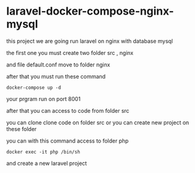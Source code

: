 # laravel-docker-compose-nginx-mysql

this project we are going run laravel on nginx with database mysql

the first one you must create two folder  src , nginx

and file default.conf move to folder nginx

after that you must run these command

```
docker-compose up -d
```
your prgram run on port 8001

after that you can access to code from folder src 

you can clone clone code on folder src or you can create new project on these folder

you can with this command access to folder php

```
docker exec -it php /bin/sh
```
and create a new laravel project
